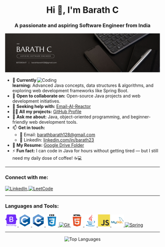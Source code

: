 <h1 align="center">Hi 👋, I'm Barath C</h1>
<h3 align="center">A passionate and aspiring Software Engineer from India</h3>

<p align="center">
  <img src="https://github.com/Barath2394/Barath2394/blob/main/Banner.png?raw=true" alt="Banner Image" />
</p>

<img align="right" alt="Coding" width="400" src="https://imgs.search.brave.com/50W2E1rhmbY_DSLUeyBa4Zj96RdDAcHOcb_7NEVowO4/rs:fit:860:0:0:0/g:ce/aHR0cHM6Ly9pbWcu/ZnJlZXBpay5jb20v/cHJlbWl1bS1waG90/by95b3VuZy1tYW4t/Y29kaW5nLWNvbXB1/dGVyLWFuaW1lLXN0/eWxlLWlsbHVzdHJh/dGlvbl8xMjgyNDQ0/LTI2MjUxNy5qcGc_/c2VtdD1haXNfaHli/cmlkJnc9NzQw" />

- 🌱 **Currently learning:** Advanced Java concepts, data structures & algorithms, and exploring web development frameworks like Spring Boot.  
- 👯 **Open to collaborate on:** Open-source Java projects and web development initiatives.  
- 🤝 **Seeking help with:** [Email-AI-Reactor](https://github.com/Barath2394/Email-AI-Reactor)  
- 👨‍💻 **All my projects:** [GitHub Profile](https://github.com/Barath2394)  
- 💬 **Ask me about:** Java, object-oriented programming, and beginner-friendly web development tools.  
- 📫 **Get in touch:**  
  - 📧 Email: [barathbarath128@gmail.com](mailto:barathbarath128@gmail.com)  
  - 🔗 LinkedIn: [linkedin.com/in/barath23](https://www.linkedin.com/in/barath23/)  
- 📄 **My Resume:** [Google Drive Folder](https://drive.google.com/drive/folders/1lxcRfxaVtAB8wkHlXv9Kqf-t9-mu59t9)  
- ⚡ **Fun fact:** I can code in Java for hours without getting tired — but I still need my daily dose of coffee! ☕💻  

---

### Connect with me:
<p align="left">
  <a href="https://www.linkedin.com/in/barath23/" target="_blank">
    <img align="center" src="https://raw.githubusercontent.com/rahuldkjain/github-profile-readme-generator/master/src/images/icons/Social/linked-in-alt.svg" alt="LinkedIn" height="30" width="40" />
  </a>
  <a href="https://www.leetcode.com/barath-23" target="_blank">
    <img align="center" src="https://raw.githubusercontent.com/rahuldkjain/github-profile-readme-generator/master/src/images/icons/Social/leet-code.svg" alt="LeetCode" height="30" width="40" />
  </a>
</p>

---

### Languages and Tools:
<p align="left">
  <a href="https://getbootstrap.com" target="_blank" rel="noreferrer">
    <img src="https://raw.githubusercontent.com/devicons/devicon/master/icons/bootstrap/bootstrap-plain-wordmark.svg" alt="Bootstrap" width="40" height="40"/>
  </a>
  <a href="https://www.cprogramming.com/" target="_blank" rel="noreferrer">
    <img src="https://raw.githubusercontent.com/devicons/devicon/master/icons/c/c-original.svg" alt="C" width="40" height="40"/>
  </a>
  <a href="https://www.w3schools.com/cpp/" target="_blank" rel="noreferrer">
    <img src="https://raw.githubusercontent.com/devicons/devicon/master/icons/cplusplus/cplusplus-original.svg" alt="C++" width="40" height="40"/>
  </a>
  <a href="https://www.w3schools.com/css/" target="_blank" rel="noreferrer">
    <img src="https://raw.githubusercontent.com/devicons/devicon/master/icons/css3/css3-original-wordmark.svg" alt="CSS3" width="40" height="40"/>
  </a>
  <a href="https://git-scm.com/" target="_blank" rel="noreferrer">
    <img src="https://www.vectorlogo.zone/logos/git-scm/git-scm-icon.svg" alt="Git" width="40" height="40"/>
  </a>
  <a href="https://www.w3.org/html/" target="_blank" rel="noreferrer">
    <img src="https://raw.githubusercontent.com/devicons/devicon/master/icons/html5/html5-original-wordmark.svg" alt="HTML5" width="40" height="40"/>
  </a>
  <a href="https://www.java.com" target="_blank" rel="noreferrer">
    <img src="https://raw.githubusercontent.com/devicons/devicon/master/icons/java/java-original.svg" alt="Java" width="40" height="40"/>
  </a>
  <a href="https://developer.mozilla.org/en-US/docs/Web/JavaScript" target="_blank" rel="noreferrer">
    <img src="https://raw.githubusercontent.com/devicons/devicon/master/icons/javascript/javascript-original.svg" alt="JavaScript" width="40" height="40"/>
  </a>
  <a href="https://www.mysql.com/" target="_blank" rel="noreferrer">
    <img src="https://raw.githubusercontent.com/devicons/devicon/master/icons/mysql/mysql-original-wordmark.svg" alt="MySQL" width="40" height="40"/>
  </a>
  <a href="https://spring.io/" target="_blank" rel="noreferrer">
    <img src="https://www.vectorlogo.zone/logos/springio/springio-icon.svg" alt="Spring" width="40" height="40"/>
  </a>
</p>

---

<p align="center">
  <img src="https://github-readme-stats.vercel.app/api/top-langs?username=barath2394&show_icons=true&locale=en&layout=compact" alt="Top Languages" />
</p>




